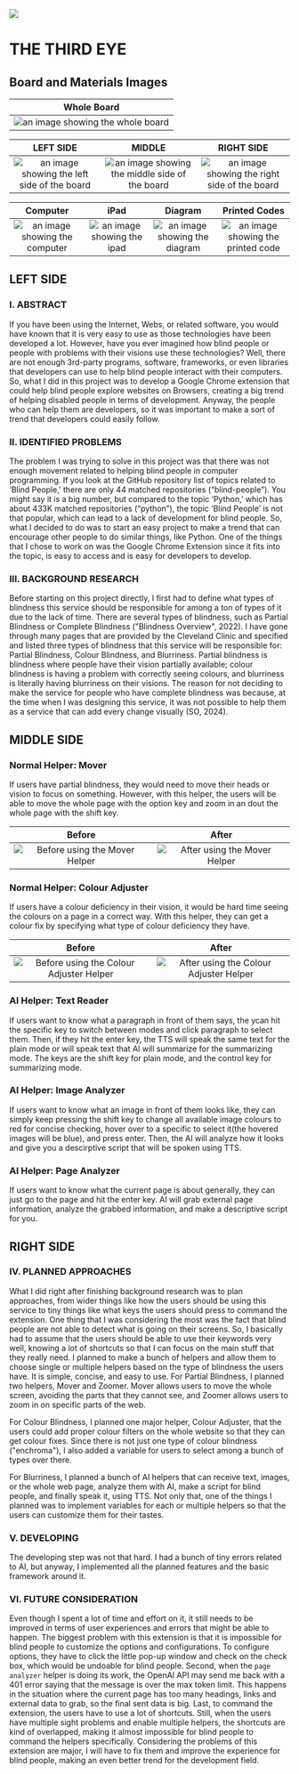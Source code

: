 <img src="../../../images/header.png" />

# THE THIRD EYE

## Board and Materials Images

|                                   Whole Board                                    |
| :------------------------------------------------------------------------------: |
| ![an image showing the whole board](../../../images/sciencefair/board/board.png) |

|                                            LEFT SIDE                                            |                                               MIDDLE                                                |                                            RIGHT SIDE                                             |
| :---------------------------------------------------------------------------------------------: | :-------------------------------------------------------------------------------------------------: | :-----------------------------------------------------------------------------------------------: |
| ![an image showing the left side of the board](../../../images/sciencefair/board/left_side.png) | ![an image showing the middle side of the board](../../../images/sciencefair/board/middle_side.png) | ![an image showing the right side of the board](../../../images/sciencefair/board/right_side.png) |

|                                       Computer                                       |                                     iPad                                     |                                      Diagram                                       |                                        Printed Codes                                         |
| :----------------------------------------------------------------------------------: | :--------------------------------------------------------------------------: | :--------------------------------------------------------------------------------: | :------------------------------------------------------------------------------------------: |
| ![an image showing the computer](../../../images/sciencefair/materials/computer.png) | ![an image showing the ipad](../../../images/sciencefair/materials/ipad.png) | ![an image showing the diagram](../../../images/sciencefair/materials/diagram.png) | ![an image showing the printed code](../../../images/sciencefair/materials/printed_code.png) |

## LEFT SIDE

### I. ABSTRACT

If you have been using the Internet, Webs, or related software, you would have known that it is very easy to use as those technologies have been developed a lot. However, have you ever imagined how blind people or people with problems with their visions use these technologies? Well, there are not enough 3rd-party programs, software, frameworks, or even libraries that developers can use to help blind people interact with their computers. So, what I did in this project was to develop a Google Chrome extension that could help blind people explore websites on Browsers, creating a big trend of helping disabled people in terms of development. Anyway, the people who can help them are developers, so it was important to make a sort of trend that developers could easily follow.

### II. IDENTIFIED PROBLEMS

The problem I was trying to solve in this project was that there was not enough movement related to helping blind people in computer programming. If you look at the GitHub repository list of topics related to ‘Blind People,’ there are only 44 matched repositories (“blind-people”). You might say it is a big number, but compared to the topic ‘Python,’ which has about 433K matched repositories (“python”), the topic ‘Blind People’ is not that popular, which can lead to a lack of development for blind people. So, what I decided to do was to start an easy project to make a trend that can encourage other people to do similar things, like Python. One of the things that I chose to work on was the Google Chrome Extension since it fits into the topic, is easy to access and is easy for developers to develop.

### III. BACKGROUND RESEARCH

Before starting on this project directly, I first had to define what types of blindness this service should be responsible for among a ton of types of it due to the lack of time. There are several types of blindness, such as Partial Blindness or Complete Blindness ("Blindness Overview", 2022). I have gone through many pages that are provided by the Cleveland Clinic and specified and listed three types of blindness that this service will be responsible for: Partial Blindness, Colour Blindness, and Blurriness. Partial blindness is blindness where people have their vision partially available; colour blindness is having a problem with correctly seeing colours, and blurriness is literally having blurriness on their visions. The reason for not deciding to make the service for people who have complete blindness was because, at the time when I was designing this service, it was not possible to help them as a service that can add every change visually (SO, 2024).

## MIDDLE SIDE

### Normal Helper: Mover

If users have partial blindness, they would need to move their heads or vision to focus on something. However, with this helper, the users will be able to move the whole page with the option key and zoom in an dout the whole page with the shift key.

|                                         Before                                         |                                        After                                         |
| :------------------------------------------------------------------------------------: | :----------------------------------------------------------------------------------: |
| ![Before using the Mover Helper](../../../images/sciencefair/effects/mover_before.png) | ![After using the Mover Helper](../../../images/sciencefair/effects/mover_after.png) |

### Normal Helper: Colour Adjuster

If users have a colour deficiency in their vision, it would be hard time seeing the colours on a page in a correct way. With this helper, they can get a colour fix by specifying what type of colour deficiency they have.

|                                                   Before                                                   |                                                  After                                                   |
| :--------------------------------------------------------------------------------------------------------: | :------------------------------------------------------------------------------------------------------: |
| ![Before using the Colour Adjuster Helper](../../../images/sciencefair/effects/colour_adjuster_before.png) | ![After using the Colour Adjuster Helper](../../../images/sciencefair/effects/colour_adjuster_after.png) |

### AI Helper: Text Reader

If users want to know what a paragraph in front of them says, the ycan hit the specific key to switch between modes and click paragraph to select them. Then, if they hit the enter key, the TTS will speak the same text for the plain mode or will speak text that AI will summarize for the summarizing mode. The keys are the shift key for plain mode, and the control key for summarizing mode.

### AI Helper: Image Analyzer

If users want to know what an image in front of them looks like, they can simply keep pressing the shift key to change all available image colours to red for concise checking, hover over to a specific to select it(the hovered images will be blue), and press enter. Then, the AI will analyze how it looks and give you a descirptive script that will be spoken using TTS.

### AI Helper: Page Analyzer

If users want to know what the current page is about generally, they can just go to the page and hit the enter key. AI will grab external page information, analyze the grabbed information, and make a descriptive script for you.

## RIGHT SIDE

### IV. PLANNED APPROACHES

What I did right after finishing background research was to plan approaches, from wider things like how the users should be using this service to tiny things like what keys the users should press to command the extension. One thing that I was considering the most was the fact that blind people are not able to detect what is going on their screens. So, I basically had to assume that the users should be able to use their keywords very well, knowing a lot of shortcuts so that I can focus on the main stuff that they really need. I planned to make a bunch of helpers and allow them to choose single or multiple helpers based on the type of blindness the users have. It is simple, concise, and easy to use. For Partial Blindness, I planned two helpers, Mover and Zoomer. Mover allows users to move the whole screen, avoiding the parts that they cannot see, and Zoomer allows users to zoom in on specific parts of the web.

For Colour Blindness, I planned one major helper, Colour Adjuster, that the users could add proper colour filters on the whole website so that they can get colour fixes. Since there is not just one type of colour blindness ("enchroma"), I also added a variable for users to select among a bunch of types over there.

For Blurriness, I planned a bunch of AI helpers that can receive text, images, or the whole web page, analyze them with AI, make a script for blind people, and finally speak it, using TTS. Not only that, one of the things I planned was to implement variables for each or multiple helpers so that the users can customize them for their tastes.

### V. DEVELOPING

The developing step was not that hard. I had a bunch of tiny errors related to AI, but anyway, I implemented all the planned features and the basic framework around it.

### VI. FUTURE CONSIDERATION

Even though I spent a lot of time and effort on it, it still needs to be improved in terms of user experiences and errors that might be able to happen. The biggest problem with this extension is that it is impossible for blind people to customize the options and configurations. To configure options, they have to click the little pop-up window and check on the check box, which would be undoable for blind people. Second, when the `page analyzer` helper is doing its work, the OpenAI API may send me back with a 401 error saying that the message is over the max token limit. This happens in the situation where the current page has too many headings, links and external data to grab, so the final sent data is big. Last, to command the extension, the users have to use a lot of shortcuts. Still, when the users have multiple sight problems and enable multiple helpers, the shortcuts are kind of overlapped, making it almost impossible for blind people to command the helpers specifically. Considering the problems of this extension are major, I will have to fix them and improve the experience for blind people, making an even better trend for the development field.
